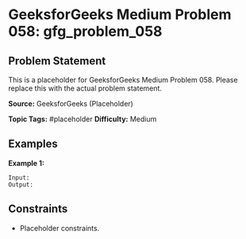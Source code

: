 # GeeksforGeeks Medium Problem 058: gfg_problem_058

## Problem Statement

This is a placeholder for GeeksforGeeks Medium Problem 058.
Please replace this with the actual problem statement.

**Source:** GeeksforGeeks (Placeholder)

**Topic Tags:** #placeholder
**Difficulty:** Medium

## Examples

**Example 1:**

```
Input:
Output:
```

## Constraints

- Placeholder constraints.

